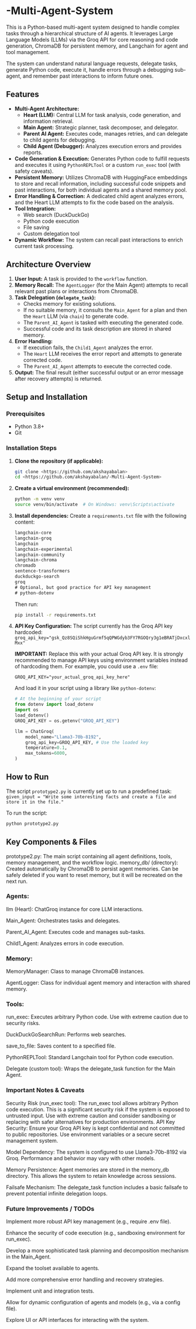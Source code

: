 # -Multi-Agent-System
This is a Python-based multi-agent system designed to handle complex tasks through a hierarchical structure of AI agents. It leverages Large Language Models (LLMs) via the Groq API for core reasoning and code generation, ChromaDB for persistent memory, and Langchain for agent and tool management.

The system can understand natural language requests, delegate tasks, generate Python code, execute it, handle errors through a debugging sub-agent, and remember past interactions to inform future ones.

## Features

*   **Multi-Agent Architecture:**
    *   **Heart (LLM):** Central LLM for task analysis, code generation, and information retrieval.
    *   **Main Agent:** Strategic planner, task decomposer, and delegator.
    *   **Parent AI Agent:** Executes code, manages retries, and can delegate to child agents for debugging.
    *   **Child Agent (Debugger):** Analyzes execution errors and provides reports.
*   **Code Generation & Execution:** Generates Python code to fulfill requests and executes it using `PythonREPLTool` or a custom `run_exec` tool (with safety caveats).
*   **Persistent Memory:** Utilizes ChromaDB with HuggingFace embeddings to store and recall information, including successful code snippets and past interactions, for both individual agents and a shared memory pool.
*   **Error Handling & Correction:** A dedicated child agent analyzes errors, and the Heart LLM attempts to fix the code based on the analysis.
*   **Tool Integration:**
    *   Web search (DuckDuckGo)
    *   Python code execution
    *   File saving
    *   Custom delegation tool
*   **Dynamic Workflow:** The system can recall past interactions to enrich current task processing.

## Architecture Overview

1.  **User Input:** A task is provided to the `workflow` function.
2.  **Memory Recall:** The `AgentLogger` (for the Main Agent) attempts to recall relevant past plans or interactions from ChromaDB.
3.  **Task Delegation (`delegate_task`):**
    *   Checks memory for existing solutions.
    *   If no suitable memory, it consults the `Main_Agent` for a plan and then the `Heart` LLM (via `chain`) to generate code.
    *   The `Parent_AI_Agent` is tasked with executing the generated code.
    *   Successful code and its task description are stored in shared memory.
4.  **Error Handling:**
    *   If execution fails, the `Child1_Agent` analyzes the error.
    *   The `Heart` LLM receives the error report and attempts to generate corrected code.
    *   The `Parent_AI_Agent` attempts to execute the corrected code.
5.  **Output:** The final result (either successful output or an error message after recovery attempts) is returned.

## Setup and Installation

### Prerequisites

*   Python 3.8+
*   Git

### Installation Steps

1.  **Clone the repository (if applicable):**
    ```bash
    git clone <https://github.com/akshayabalan>
    cd <https://github.com/akshayabalan/-Multi-Agent-System>
    ```

2.  **Create a virtual environment (recommended):**
    ```bash
    python -m venv venv
    source venv/bin/activate  # On Windows: venv\Scripts\activate
    ```

3.  **Install dependencies:**
    Create a `requirements.txt` file with the following content:
    ```txt
    langchain-core
    langchain-groq
    langchain
    langchain-experimental
    langchain-community
    langchain-chroma
    chromadb
    sentence-transformers
    duckduckgo-search
    groq
    # Optional, but good practice for API key management
    # python-dotenv
    ```
    Then run:
    ```bash
    pip install -r requirements.txt
    ```

4.  **API Key Configuration:**
    The script currently has the Groq API key hardcoded:
    `groq_api_key="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"`

    **IMPORTANT:** Replace this with your actual Groq API key. It is strongly recommended to manage API keys using environment variables instead of hardcoding them.
    For example, you could use a `.env` file:
    ```
    GROQ_API_KEY="your_actual_groq_api_key_here"
    ```
    And load it in your script using a library like `python-dotenv`:
    ```python
    # At the beginning of your script
    from dotenv import load_dotenv
    import os
    load_dotenv()
    GROQ_API_KEY = os.getenv("GROQ_API_KEY")

    llm = ChatGroq(
        model_name="Llama3-70b-8192",
        groq_api_key=GROQ_API_KEY, # Use the loaded key
        temperature=0.1,
        max_tokens=6000,
    )
    ```

## How to Run

The script `prototype2.py` is currently set up to run a predefined task:
`given_input = "Write some interesting facts and create a file and store it in the file."`

To run the script:
```bash
python prototype2.py
```

## Key Components & Files
prototype2.py: The main script containing all agent definitions, tools, memory management, and the workflow logic.
memory_db/ (directory): Created automatically by ChromaDB to persist agent memories. Can be safely deleted if you want to reset memory, but it will be recreated on the next run.

### Agents:
llm (Heart): ChatGroq instance for core LLM interactions.

Main_Agent: Orchestrates tasks and delegates.

Parent_AI_Agent: Executes code and manages sub-tasks.

Child1_Agent: Analyzes errors in code execution.

### Memory:

MemoryManager: Class to manage ChromaDB instances.

AgentLogger: Class for individual agent memory and interaction with shared memory.

### Tools:

run_exec: Executes arbitrary Python code. Use with extreme caution due to security risks.

DuckDuckGoSearchRun: Performs web searches.

save_to_file: Saves content to a specified file.

PythonREPLTool: Standard Langchain tool for Python code execution.

Delegate (custom tool): Wraps the delegate_task function for the Main Agent.

### Important Notes & Caveats

Security Risk (run_exec tool): The run_exec tool allows arbitrary Python code execution. This is a significant security risk if the system is exposed to untrusted
input. Use with extreme caution and consider sandboxing or replacing with safer alternatives for production environments.
API Key Security: Ensure your Groq API key is kept confidential and not committed to public repositories. Use environment variables or a secure secret management system.

Model Dependency: The system is configured to use Llama3-70b-8192 via Groq. Performance and behavior may vary with other models.

Memory Persistence: Agent memories are stored in the memory_db directory. This allows the system to retain knowledge across sessions.

Failsafe Mechanism: The delegate_task function includes a basic failsafe to prevent potential infinite delegation loops.

### Future Improvements / TODOs

Implement more robust API key management (e.g., require .env file).

Enhance the security of code execution (e.g., sandboxing environment for run_exec).

Develop a more sophisticated task planning and decomposition mechanism in the Main_Agent.

Expand the toolset available to agents.

Add more comprehensive error handling and recovery strategies.

Implement unit and integration tests.

Allow for dynamic configuration of agents and models (e.g., via a config file).

Explore UI or API interfaces for interacting with the system.
